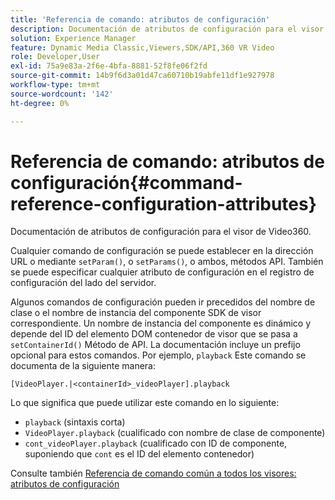 ```yaml
---
title: 'Referencia de comando: atributos de configuración'
description: Documentación de atributos de configuración para el visor de Video360.
solution: Experience Manager
feature: Dynamic Media Classic,Viewers,SDK/API,360 VR Video
role: Developer,User
exl-id: 75a9e83a-2f6e-4bfa-8881-52f8fe06f2fd
source-git-commit: 14b9f6d3a01d47ca60710b19abfe11df1e927978
workflow-type: tm+mt
source-wordcount: '142'
ht-degree: 0%

---
```


# Referencia de comando: atributos de configuración{#command-reference-configuration-attributes}

Documentación de atributos de configuración para el visor de Video360.

Cualquier comando de configuración se puede establecer en la dirección URL o mediante `setParam()`, o `setParams()`, o ambos, métodos API. También se puede especificar cualquier atributo de configuración en el registro de configuración del lado del servidor.

Algunos comandos de configuración pueden ir precedidos del nombre de clase o el nombre de instancia del componente SDK de visor correspondiente. Un nombre de instancia del componente es dinámico y depende del ID del elemento DOM contenedor de visor que se pasa a `setContainerId()` Método de API. La documentación incluye un prefijo opcional para estos comandos. Por ejemplo, `playback` Este comando se documenta de la siguiente manera:

`[VideoPlayer.|<containerId>_videoPlayer].playback`

Lo que significa que puede utilizar este comando en lo siguiente:

* `playback` (sintaxis corta)
* `VideoPlayer.playback` (cualificado con nombre de clase de componente)
* `cont_videoPlayer.playback` (cualificado con ID de componente, suponiendo que `cont` es el ID del elemento contenedor)

Consulte también [Referencia de comando común a todos los visores: atributos de configuración](../../../r-html5-viewer-20-cmdref-configattrib/r-html5-viewer-20-cmdref-configattrib.md#concept-850e0f2c49b949deb7cfbfd330d329bd)
